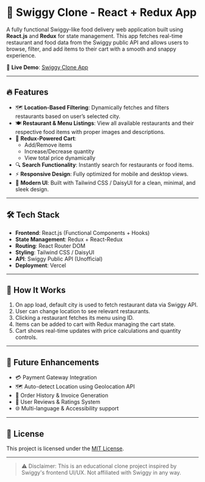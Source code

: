 # 🍔 Swiggy Clone - React + Redux App

A fully functional Swiggy-like food delivery web application built using **React.js** and **Redux** for state management. This app fetches real-time restaurant and food data from the Swiggy public API and allows users to browse, filter, and add items to their cart with a smooth and snappy experience.

🚀 **Live Demo**: [Swiggy Clone App](https://swiggy-nu-rust.vercel.app/)

---

## 🔥 Features

- 🗺️ **Location-Based Filtering**: Dynamically fetches and filters restaurants based on user’s selected city.
- 🍽️ **Restaurant & Menu Listings**: View all available restaurants and their respective food items with proper images and descriptions.
- 🛒 **Redux-Powered Cart**:
  - Add/Remove items
  - Increase/Decrease quantity
  - View total price dynamically
- 🔍 **Search Functionality**: Instantly search for restaurants or food items.
- ⚡ **Responsive Design**: Fully optimized for mobile and desktop views.
- 🎨 **Modern UI**: Built with Tailwind CSS / DaisyUI for a clean, minimal, and sleek design.

---

## 🛠️ Tech Stack

- **Frontend**: React.js (Functional Components + Hooks)
- **State Management**: Redux + React-Redux
- **Routing**: React Router DOM
- **Styling**: Tailwind CSS / DaisyUI
- **API**: Swiggy Public API (Unofficial)
- **Deployment**: Vercel

---


## 🧠 How It Works

1. On app load, default city is used to fetch restaurant data via Swiggy API.
2. User can change location to see relevant restaurants.
3. Clicking a restaurant fetches its menu using ID.
4. Items can be added to cart with Redux managing the cart state.
5. Cart shows real-time updates with price calculations and quantity controls.

---

## 🧪 Future Enhancements

- 💳 Payment Gateway Integration
- 🗺️ Auto-detect Location using Geolocation API
- 🧾 Order History & Invoice Generation
- 💬 User Reviews & Ratings System
- 🌐 Multi-language & Accessibility support

---


## 📄 License

This project is licensed under the [MIT License](LICENSE).

---

> ⚠️ Disclaimer: This is an educational clone project inspired by Swiggy's frontend UI/UX. Not affiliated with Swiggy in any way.
